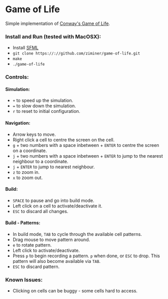 # Game of Life

Simple implementation of [Conway's Game of Life](http://en.wikipedia.org/wiki/Conway's_Game_of_Life).

### Install and Run (tested with MacOSX):
* Install [SFML](www.sfml-dev.org)
* `git clone https://://github.com/ziminer/game-of-life.git`
* `make`
* `./game-of-life`

### Controls:
#### Simulation:
* `+` to speed up the simulation.
* `=` to slow down the simulation.
* `r` to reset to initial configuration.

#### Navigation:
* Arrow keys to move.
* Right click a cell to centre the screen on the cell.
* `g` + two numbers with a space inbetween + `ENTER` to centre the screen on a coordinate.
* `j` + two numbers with a space inbetween + `ENTER` to jump to the nearest neighbour to a coordinate.
* `j` + `ENTER` to jump to nearest neighbour.
* `z` to zoom in.
* `x` to zoom out.

#### Build:
* `SPACE` to pause and go into build mode.
* Left click on a cell to activate/deactivate it.
* `ESC` to discard all changes.

#### Build - Patterns:
* In build mode, `TAB` to cycle through the available cell patterns.
* Drag mouse to move pattern around.
* `e` to rotate pattern.
* Left click to activate/deactivate.
* Press `p` to begin recording a pattern. `p` when done, or `ESC` to drop.  This pattern will also become available via `TAB`.
* `ESC` to discard pattern.

### Known Issues:
* Clicking on cells can be buggy - some cells hard to access.


